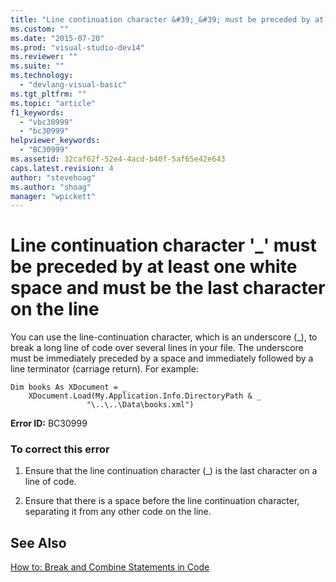 ```yaml
---
title: "Line continuation character &#39;_&#39; must be preceded by at least one white space and must be the last character on the line | Microsoft Docs"
ms.custom: ""
ms.date: "2015-07-20"
ms.prod: "visual-studio-dev14"
ms.reviewer: ""
ms.suite: ""
ms.technology: 
  - "devlang-visual-basic"
ms.tgt_pltfrm: ""
ms.topic: "article"
f1_keywords: 
  - "vbc30999"
  - "bc30999"
helpviewer_keywords: 
  - "BC30999"
ms.assetid: 32caf62f-52e4-4acd-b40f-5af65e42e643
caps.latest.revision: 4
author: "stevehoag"
ms.author: "shoag"
manager: "wpickett"
---
```

# Line continuation character &#39;_&#39; must be preceded by at least one white space and must be the last character on the line
You can use the line-continuation character, which is an underscore (_), to break a long line of code over several lines in your file. The underscore must be immediately preceded by a space and immediately followed by a line terminator (carriage return). For example:  
  
```  
Dim books As XDocument = _  
    XDocument.Load(My.Application.Info.DirectoryPath & _  
                 "\..\..\Data\books.xml")  
```  
  
 **Error ID:** BC30999  
  
### To correct this error  
  
1.  Ensure that the line continuation character (_) is the last character on a line of code.  
  
2.  Ensure that there is a space before the line continuation character, separating it from any other code on the line.  
  
## See Also  
 [How to: Break and Combine Statements in Code](../../visual-basic/programming-guide/program-structure/how-to-break-and-combine-statements-in-code.md)